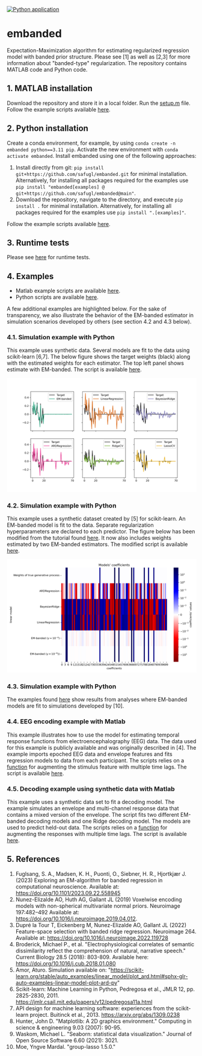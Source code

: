 [![Python application](https://github.com/safugl/embanded/actions/workflows/python-app.yml/badge.svg)](https://github.com/safugl/embanded/actions/workflows/python-app.yml)

# embanded
Expectation-Maximization algorithm for estimating regularized regression model with banded prior structure. Please see [1] as well as [2,3] for more information about "banded-type" regularization. The repository contains MATLAB code and Python code.

## 1. MATLAB installation
Download the repository and store it in a local folder. Run the [setup.m](setup.m) file. Follow the example scripts available [here](examples/matlab).

## 2. Python installation
Create a conda environment, for example, by using `conda create -n embanded python==3.11 pip`. Activate the new environment with `conda activate embanded`. Install embanded using one of the following approaches:

1. Install directly from git: `pip install git+https://github.com/safugl/embanded.git` for minimal installation.  Alternatively, for installing all packages required for the examples use `pip install "embanded[examples] @ git+https://github.com/safugl/embanded@main"`. 
2. Download the repository, navigate to the directory, and execute `pip install .` for minimal installation.  Alternatively, for installing all packages required for the examples use `pip install ".[examples]"`.

Follow the example scripts available [here](examples/python). 

## 3. Runtime tests
Please see [here](examples/runtime/) for runtime tests. 

## 4. Examples 
- Matlab example scripts are available [here](examples/matlab/).
- Python scripts are available [here](examples/python/).

A few additional examples are highlighted below. For the sake of transparency, we also illustrate the behavior of the EM-banded estimator in simulation scenarios developed by others (see section 4.2 and 4.3 below). 

### 4.1. Simulation example with Python
This example uses synthetic data. Several models are fit to the data using scikit-learn [6,7]. The below figure shows the target weights (black) along with the estimated weights for each estimator. The top left panel shows estimate with EM-banded. The script is available [here](examples/python/example_sklearn_02.py).

<img title="simulated_data" alt="simulated_data" src="./examples/python/example_sklearn_02.png">

### 4.2. Simulation example with Python
This example uses a synthetic dataset created by [5] for scikit-learn. An EM-banded model is fit to the data. Separate regularization hyperparameters are declared to each predictor. The figure below has been modified from the tutorial found [here](https://scikit-learn.org/stable/auto_examples/linear_model/plot_ard.html#sphx-glr-auto-examples-linear-model-plot-ard-py). It now also includes weights estimated by two EM-banded estimators. The modified script is available [here](examples/python/example_sklearn_01.py).

<img title="sklearn-tutorial" alt="sklearn-tutorial data" src="./examples/python/example_sklearn_01.png">

### 4.3. Simulation example with Python
The examples found [here](examples/python/grouplasso) show results from analyses where EM-banded models are fit to simulations developed by [10]. 

### 4.4. EEG encoding example with Matlab
This example illustrates how to use the model for estimating temporal response functions from electroencephalography (EEG) data. The data used for this example is publicly available and was originally described in [4]. The example imports epoched EEG data and envelope features and fits regression models to data from each participant. The scripts relies on a [function](matlab/functions/timelag.m) for augmenting the stimulus feature with multiple time lags. The script is available [here](examples/matlab/example_eeg_encoding.m).

### 4.5. Decoding example using synthetic data with Matlab
This example uses a synthetic data set to fit a decoding model. The example simulates an envelope and multi-channel response data that contains a mixed version of the envelope. The script fits two different EM-banded decoding models and one Ridge decoding model. The models are used to predict held-out data. The scripts relies on a [function](matlab/functions/timelag.m) for augmenting the responses with multiple time lags. The script is available [here](examples/matlab/example_simulation_decoding.m).

## 5. References
1. Fuglsang, S. A., Madsen, K. H., Puonti, O., Siebner, H. R., Hjortkjær J. (2023) Exploring an EM-algorithm for banded regression in computational neuroscience. Available at: https://doi.org/10.1101/2023.09.22.558945 
2. ﻿Nunez-Elizalde AO, Huth AG, Gallant JL (2019) Voxelwise encoding models with non-spherical multivariate normal priors. Neuroimage 197:482–492 Available at: https://doi.org/10.1016/j.neuroimage.2019.04.012.
3. Dupré la Tour T, Eickenberg M, Nunez-Elizalde AO, Gallant JL (2022) Feature-space selection with banded ridge regression. Neuroimage 264. Available at: https://doi.org/10.1016/j.neuroimage.2022.119728
4. Broderick, Michael P., et al. "Electrophysiological correlates of semantic dissimilarity reflect the comprehension of natural, narrative speech." Current Biology 28.5 (2018): 803-809. Available here: https://doi.org/10.1016/j.cub.2018.01.080
5. Amor, Aturo. Simulation available on: "https://scikit-learn.org/stable/auto_examples/linear_model/plot_ard.html#sphx-glr-auto-examples-linear-model-plot-ard-py"
6. Scikit-learn: Machine Learning in Python, Pedregosa et al., JMLR 12, pp. 2825-2830, 2011. https://jmlr.csail.mit.edu/papers/v12/pedregosa11a.html
7. API design for machine learning software: experiences from the scikit-learn project. Buitinck et al., 2013. https://arxiv.org/abs/1309.0238
8. Hunter, John D. "Matplotlib: A 2D graphics environment." Computing in science & engineering 9.03 (2007): 90-95.
9. Waskom, Michael L. "Seaborn: statistical data visualization." Journal of Open Source Software 6.60 (2021): 3021.
10. Moe, Yngve Mardal. "group-lasso 1.5.0."